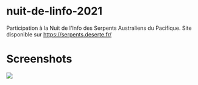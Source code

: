# nuit-de-linfo-2021
Participation à la Nuit de l'Info des Serpents Australiens du Pacifique.
Site disponible sur https://serpents.deserte.fr/

# Screenshots
![](https://i.ibb.co/zhFCWy9/Capture-d-cran-2022-02-19-124137.png)
